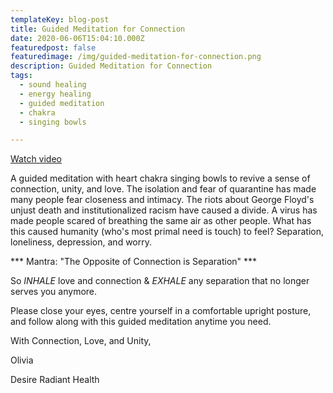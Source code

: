 ```yaml
---
templateKey: blog-post
title: Guided Meditation for Connection
date: 2020-06-06T15:04:10.000Z
featuredpost: false
featuredimage: /img/guided-meditation-for-connection.png
description: Guided Meditation for Connection
tags:
  - sound healing
  - energy healing
  - guided meditation
  - chakra
  - singing bowls

---
```


[Watch video](https://www.youtube.com/watch?v=0cwf4PMLWTA)

A guided meditation with heart chakra singing bowls to revive a sense of connection, unity, and love. The isolation and fear of quarantine has made many people fear closeness and intimacy. The riots about George Floyd's unjust death and institutionalized racism have caused a divide. A virus has made people scared of breathing the same air as other people. What has this caused humanity (who's most primal need is touch) to feel? Separation, loneliness, depression, and worry.

*** Mantra: "The Opposite of Connection is Separation" ***

So _INHALE_ love and connection & _EXHALE_ any separation that no longer serves you anymore.  

Please close your eyes, centre yourself in a comfortable upright posture, and follow along with this guided meditation anytime you need.   

With Connection, Love, and Unity, 

Olivia  

Desire Radiant Health